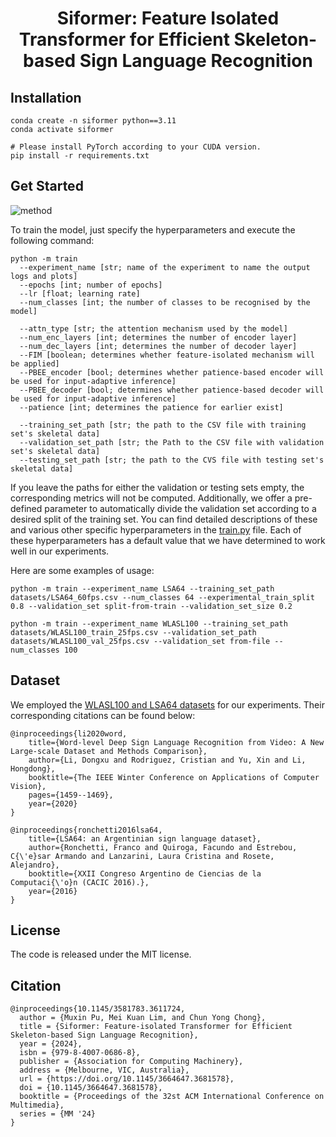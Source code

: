 <div align="center">
<h1>
<b>
Siformer: Feature Isolated Transformer for Efficient Skeleton-based Sign Language Recognition
</b>
</h1>
</div>

## Installation
```shell
conda create -n siformer python==3.11
conda activate siformer

# Please install PyTorch according to your CUDA version.
pip install -r requirements.txt
```

## Get Started
![method](https://github.com/user-attachments/assets/d3632363-7f39-448d-992c-92a75dc70eef)

To train the model, just specify the hyperparameters and execute the following command:

```
python -m train
  --experiment_name [str; name of the experiment to name the output logs and plots]
  --epochs [int; number of epochs]
  --lr [float; learning rate]
  --num_classes [int; the number of classes to be recognised by the model]
  
  --attn_type [str; the attention mechanism used by the model]
  --num_enc_layers [int; determines the number of encoder layer]
  --num_dec_layers [int; determines the number of decoder layer]
  --FIM [boolean; determines whether feature-isolated mechanism will be applied]
  --PBEE_encoder [bool; determines whether patience-based encoder will be used for input-adaptive inference]
  --PBEE_decoder [bool; determines whether patience-based decoder will be used for input-adaptive inference]
  --patience [int; determines the patience for earlier exist]
  
  --training_set_path [str; the path to the CSV file with training set's skeletal data]
  --validation_set_path [str; the Path to the CSV file with validation set's skeletal data]
  --testing_set_path [str; the path to the CVS file with testing set's skeletal data]
```

If you leave the paths for either the validation or testing sets empty, the corresponding metrics will not be computed. 
Additionally, we offer a pre-defined parameter to automatically divide the validation set according to a desired split 
of the training set. You can find detailed descriptions of these and various other specific hyperparameters in the 
[train.py](https://github.com/mpuu00001/Skeleton_based_SLR/blob/main/train.py) file. 
Each of these hyperparameters has a default value that we have determined to work well in our experiments.

Here are some examples of usage:
```
python -m train --experiment_name LSA64 --training_set_path datasets/LSA64_60fps.csv --num_classes 64 --experimental_train_split 0.8 --validation_set split-from-train --validation_set_size 0.2 
```

```
python -m train --experiment_name WLASL100 --training_set_path datasets/WLASL100_train_25fps.csv --validation_set_path datasets/WLASL100_val_25fps.csv --validation_set from-file --num_classes 100
```

## Dataset
We employed the [WLASL100 and LSA64 datasets](https://drive.google.com/drive/folders/13JyaGqX4voqC1wv3ETzjdE_wh50uLszv?usp=sharing) for our experiments. Their corresponding citations can be found below:
```
@inproceedings{li2020word,
    title={Word-level Deep Sign Language Recognition from Video: A New Large-scale Dataset and Methods Comparison},
    author={Li, Dongxu and Rodriguez, Cristian and Yu, Xin and Li, Hongdong},
    booktitle={The IEEE Winter Conference on Applications of Computer Vision},
    pages={1459--1469},
    year={2020}
}
```
```
@inproceedings{ronchetti2016lsa64,
    title={LSA64: an Argentinian sign language dataset},
    author={Ronchetti, Franco and Quiroga, Facundo and Estrebou, C{\'e}sar Armando and Lanzarini, Laura Cristina and Rosete, Alejandro},
    booktitle={XXII Congreso Argentino de Ciencias de la Computaci{\'o}n (CACIC 2016).},
    year={2016}
}
```

## License
The code is released under the MIT license.

## Citation
```
@inproceedings{10.1145/3581783.3611724,
  author = {Muxin Pu, Mei Kuan Lim, and Chun Yong Chong},
  title = {Siformer: Feature-isolated Transformer for Efficient Skeleton-based Sign Language Recognition},
  year = {2024},
  isbn = {979-8-4007-0686-8},
  publisher = {Association for Computing Machinery},
  address = {Melbourne, VIC, Australia},
  url = {https://doi.org/10.1145/3664647.3681578},
  doi = {10.1145/3664647.3681578},
  booktitle = {Proceedings of the 32st ACM International Conference on Multimedia},
  series = {MM '24}
}
```

